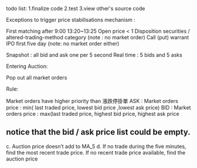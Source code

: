 todo list: 
1.finalize code
2.test
3.view other's source code

Exceptions to trigger price stabilisations mechanism :

First matching after 9:00
13:20~13:25
Open price < 1
Disposition securities / altered-trading-method category (note : no market order)
Call (put) warrant
IPO first five day (note: no market order either)

Snapshot : all bid and ask one per 5 second 
Real time : 5 bids and 5 asks


Entering Auction:

Pop out all market orders

Rule:

Market orders have higher priority than 漲跌停掛單
ASK : Market orders price : min( last traded price, lowest bid price ,lowest ask price)
   BID : Market orders price : max(last traded price,  highest bid price, highest ask price
   ## notice that the bid / ask price list could be empty.
c. Auction price doesn’t add to MA_5 
d. If no trade during the five minutes, find the most recent trade price.
If no recent trade price available, find the auction price

